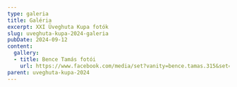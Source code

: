 ```yaml
---
type: galeria
title: Galéria
excerpt: XXI Üveghuta Kupa fotók
slug: uveghuta-kupa-2024-galeria
pubDate: 2024-09-12
content:
  gallery:
  - title: Bence Tamás fotói
    url: https://www.facebook.com/media/set?vanity=bence.tamas.315&set=a.2374013186270643
parent: uveghuta-kupa-2024
---
```

